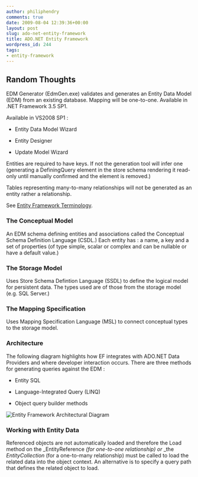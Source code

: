 ```yaml
---
author: philiphendry
comments: true
date: 2009-08-04 12:39:36+00:00
layout: post
slug: ado-net-entity-framework
title: ADO.NET Entity Framework
wordpress_id: 244
tags:
- entity-framework
---
```


## Random Thoughts

 

EDM Generator (EdmGen.exe) validates and generates an Entity Data Model (EDM) from an existing database. Mapping will be one-to-one. Available in .NET Framework 3.5 SP1.

 

Available in VS2008 SP1 :

 

  
  * Entity Data Model Wizard
   
  * Entity Designer
   
  * Update Model Wizard
 

Entities are required to have keys. If not the generation tool will infer one (generating a DefiningQuery element in the store schema rendering it read-only until manually confirmed and the element is removed.)

 

Tables representing many-to-many relationships will not be generated as an entity rather a relationship.

 

See [Entity Framework Terminology](http://msdn.microsoft.com/en-us/library/bb387161.aspx).

 

### The Conceptual Model

 

An EDM schema defining entities and associations called the Conceptual Schema Definition Language (CSDL.) Each entity has : a name, a key and a set of properties (of type simple, scalar or complex and can be nullable or have a default value.) 

 

### The Storage Model

 

Uses Store Schema Defintion Language (SSDL) to define the logical model for persistent data. The types used are of those from the storage model (e.g. SQL Server.)

 

### The Mapping Specification

 

Uses Mapping Specification Language (MSL) to connect conceptual types to the storage model.

 

### Architecture

 

The following diagram highlights how EF integrates with ADO.NET Data Providers and where developer interaction occurs. There are three methods for generating queries against the EDM :

 

  
  * Entity SQL
   
  * Language-Integrated Query (LINQ)
   
  * Object query builder methods
 

![Entity Framework Architectural Diagram](http://i.msdn.microsoft.com/Bb399760.07d25f9d-d5bf-43ae-9495-f85b409bf99b(en-us,VS.90).gif)

 

### Working with Entity Data

 

Referenced objects are not automatically loaded and therefore the Load method on the _EntityReference _(for one-to-one relationship) or_ _the _EntityCollection_ (for a one-to-many relationship) must be called to load the related data into the object context. An alternative is to specify a query path that defines the related object to load.
